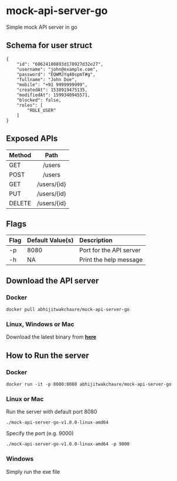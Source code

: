 # mock-api-server-go

Simple mock API server in go

## Schema for user struct
```
{
	"id": "60624180893d170927d32e27",
	"username": "john@example.com",
	"password": "EQWMJYq40spmT#g",
	"fullname": "John Doe",
	"mobile": "+91 9999999999",
	"createdAt": 1538919475135,
	"modifiedAt": 1599340945571,
	"blocked": false,
	"roles": [
		"ROLE_USER"
	]
}
```

## Exposed APIs
| Method |   Path      |
|:-------|:-----------:|
| GET    | /users      |
| POST   | /users      |
| GET    | /users/{id} |
| PUT    | /users/{id} |
| DELETE | /users/{id} |

## Flags
| Flag  | Default Value(s) | Description             |
| :---- |:-----------------|:------------------------|
| -p    | 8080             | Port for the API server |
| -h    | NA               | Print the help message  |


## Download the API server

### Docker
```
docker pull abhijitwakchaure/mock-api-server-go
```

### Linux, Windows or Mac
Download the latest binary from [**here**](https://github.com/abhijitWakchaure/mock-api-server-go/releases/latest) 


## How to Run the server

### Docker
```
docker run -it -p 8080:8080 abhijitwakchaure/mock-api-server-go
```

### Linux or Mac
Run the server with default port 8080

```
./mock-api-server-go-v1.0.0-linux-amd64
```

Specify the port (e.g. 9000)

```
./mock-api-server-go-v1.0.0-linux-amd64 -p 9000
```

### Windows
Simply run the exe file